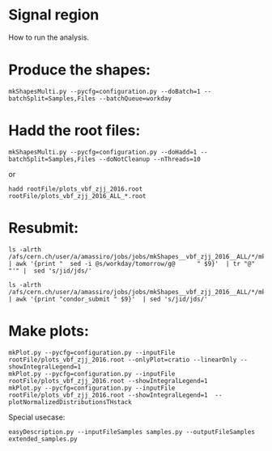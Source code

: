Signal region
=====================

How to run the analysis.
    
# Produce the shapes:

    mkShapesMulti.py --pycfg=configuration.py --doBatch=1 --batchSplit=Samples,Files --batchQueue=workday

# Hadd the root files:

    mkShapesMulti.py --pycfg=configuration.py --doHadd=1 --batchSplit=Samples,Files --doNotCleanup --nThreads=10

or

    hadd rootFile/plots_vbf_zjj_2016.root rootFile/plots_vbf_zjj_2016_ALL_*.root

    
# Resubmit:

    ls -alrth /afs/cern.ch/user/a/amassiro/jobs/jobs/mkShapes__vbf_zjj_2016__ALL/*/mkShapes__*.jid | awk '{print "  sed -i @s/workday/tomorrow/g@      " $9}'  | tr "@" "'" |  sed 's/jid/jds/'    

    ls -alrth /afs/cern.ch/user/a/amassiro/jobs/jobs/mkShapes__vbf_zjj_2016__ALL/*/mkShapes__*.jid | awk '{print "condor_submit " $9}'  | sed 's/jid/jds/'    

        
        
# Make plots:

    mkPlot.py --pycfg=configuration.py --inputFile rootFile/plots_vbf_zjj_2016.root --onlyPlot=cratio --linearOnly --showIntegralLegend=1
    mkPlot.py --pycfg=configuration.py --inputFile rootFile/plots_vbf_zjj_2016.root --showIntegralLegend=1
    mkPlot.py --pycfg=configuration.py --inputFile rootFile/plots_vbf_zjj_2016.root --showIntegralLegend=1  --plotNormalizedDistributionsTHstack

    
    
    
Special usecase:

    easyDescription.py --inputFileSamples samples.py --outputFileSamples extended_samples.py

    
